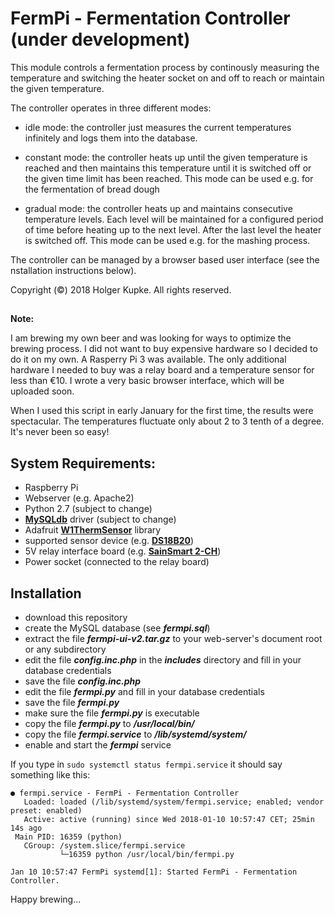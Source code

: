 # FermPi  - Fermentation Controller (under development)

This module controls a fermentation process by continously
measuring the temperature and switching the heater socket
on and off to reach or maintain the given temperature.

The controller operates in three different modes:

  - idle mode: the controller just measures the
    current temperatures infinitely and logs them into
    the database.

  - constant mode: the controller heats up until the
    given temperature is reached and then maintains this
    temperature until it is switched off or the given
    time limit has been reached. This mode can be used
    e.g. for the fermentation of bread dough

  - gradual mode: the controller heats up and maintains
    consecutive temperature levels. Each level will be
    maintained for a configured period of time before
    heating up to the next level. After the last level
    the heater is switched off. This mode can be used
    e.g. for the mashing process.

The controller can be managed by a browser based
user interface (see the nstallation instructions below).

Copyright (©) 2018 Holger Kupke. All rights reserved.

##
**Note:**

I am brewing my own beer and was looking for ways to optimize the brewing process. I did not want to buy expensive hardware so I decided to do it on my own. A Rasperry Pi 3 was available. The only additional hardware I needed to buy was a relay board and a temperature sensor for less than €10. I wrote a very basic browser interface, which will be uploaded soon.

When I used this script in early January for the first time, the results were spectacular. The temperatures fluctuate only about 2 to 3 tenth of a degree. It's never been so easy!

## System Requirements:
 * Raspberry Pi
 * Webserver (e.g. Apache2)
 * Python 2.7 (subject to change)
 * **[MySQLdb](https://sourceforge.net/projects/mysql-python/)** driver (subject to change)
 * Adafruit **[W1ThermSensor](https://github.com/timofurrer/w1thermsensor)** library
 * supported sensor device (e.g. **[DS18B20](https://www.ebay.de/itm/DS18B20-Waterproof-Digital-Sensor-Thermal-Probe-Temperature-Thermometer-Arduino-/111431573979)**)
 * 5V relay interface board (e.g. **[SainSmart 2-CH](https://www.ebay.de/i/221441539498?chn=ps)**)
 * Power socket (connected to the relay board)
 
 ## Installation
  * download this repository
  * create the MySQL database (see ***fermpi.sql***)
  * extract the file ***fermpi-ui-v2.tar.gz*** to your web-server's document root or any subdirectory 
  * edit the file ***config.inc.php*** in the ***includes*** directory and fill in your database credentials
  * save the file ***config.inc.php***
  * edit the file ***fermpi.py*** and fill in your database credentials
  * save the file ***fermpi.py***
  * make sure the file ***fermpi.py*** is executable
  * copy the file ***fermpi.py*** to ***/usr/local/bin/***
  * copy the file ***fermpi.service*** to ***/lib/systemd/system/***
  * enable and start the ***fermpi*** service 

If you type in ```sudo systemctl status fermpi.service``` it should say something like this:
```
● fermpi.service - FermPi - Fermentation Controller
   Loaded: loaded (/lib/systemd/system/fermpi.service; enabled; vendor preset: enabled)
   Active: active (running) since Wed 2018-01-10 10:57:47 CET; 25min 14s ago
 Main PID: 16359 (python)
   CGroup: /system.slice/fermpi.service
           └─16359 python /usr/local/bin/fermpi.py

Jan 10 10:57:47 FermPi systemd[1]: Started FermPi - Fermentation Controller.
```



Happy brewing...
